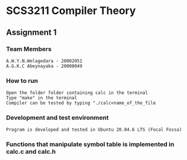 # SCS3211 Compiler Theory
## Assignment 1

### Team Members 
	A.W.Y.N.Welagedara - 20002051
	A.G.K.C Abeynayaka - 20000049 
	
	
### How to run

	Open the folder folder containing calc in the terminal
	Type "make" in the terminal
	Compiler can be tested by typing "./calc<name_of_the_file
	
### Development and test environment	
	Program is developed and tested in Ubuntu 20.04.6 LTS (Focal Fossa)
	

### Functions that manipulate symbol table is implemented in calc.c and calc.h
       
